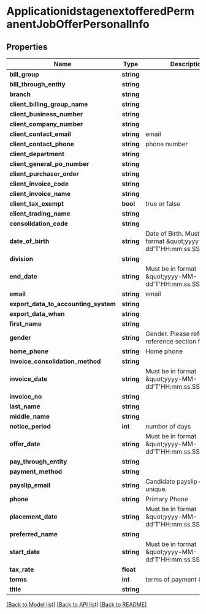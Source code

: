 # ApplicationidstagenextofferedPermanentJobOfferPersonalInfo

## Properties
Name | Type | Description | Notes
------------ | ------------- | ------------- | -------------
**bill_group** | **string** |  | [optional] 
**bill_through_entity** | **string** |  | [optional] 
**branch** | **string** |  | [optional] 
**client_billing_group_name** | **string** |  | [optional] 
**client_business_number** | **string** |  | [optional] 
**client_company_number** | **string** |  | [optional] 
**client_contact_email** | **string** | email | [optional] 
**client_contact_phone** | **string** | phone number | [optional] 
**client_department** | **string** |  | [optional] 
**client_general_po_number** | **string** |  | [optional] 
**client_purchaser_order** | **string** |  | [optional] 
**client_invoice_code** | **string** |  | [optional] 
**client_invoice_name** | **string** |  | [optional] 
**client_tax_exempt** | **bool** | true or false | [optional] 
**client_trading_name** | **string** |  | [optional] 
**consolidation_code** | **string** |  | [optional] 
**date_of_birth** | **string** | Date of Birth. Must be in format \&quot;yyyy-MM-dd&#x27;T&#x27;HH:mm:ss.SSS&#x27;Z&#x27;\&quot; | [optional] 
**division** | **string** |  | [optional] 
**end_date** | **string** | Must be in format \&quot;yyyy-MM-dd&#x27;T&#x27;HH:mm:ss.SSS&#x27;Z&#x27;\&quot; | [optional] 
**email** | **string** | email | 
**export_data_to_accounting_system** | **string** |  | 
**export_data_when** | **string** |  | [optional] 
**first_name** | **string** |  | 
**gender** | **string** | Gender. Please refer to reference section for gender | [optional] 
**home_phone** | **string** | Home phone | [optional] 
**invoice_consolidation_method** | **string** |  | [optional] 
**invoice_date** | **string** | Must be in format \&quot;yyyy-MM-dd&#x27;T&#x27;HH:mm:ss.SSS&#x27;Z&#x27;\&quot; | [optional] 
**invoice_no** | **string** |  | [optional] 
**last_name** | **string** |  | 
**middle_name** | **string** |  | [optional] 
**notice_period** | **int** | number of days | [optional] 
**offer_date** | **string** | Must be in format \&quot;yyyy-MM-dd&#x27;T&#x27;HH:mm:ss.SSS&#x27;Z&#x27;\&quot; | 
**pay_through_entity** | **string** |  | [optional] 
**payment_method** | **string** |  | [optional] 
**payslip_email** | **string** | Candidate payslip email. It&#x27;s unique. | [optional] 
**phone** | **string** | Primary Phone | [optional] 
**placement_date** | **string** | Must be in format \&quot;yyyy-MM-dd&#x27;T&#x27;HH:mm:ss.SSS&#x27;Z&#x27;\&quot; | [optional] 
**preferred_name** | **string** |  | [optional] 
**start_date** | **string** | Must be in format \&quot;yyyy-MM-dd&#x27;T&#x27;HH:mm:ss.SSS&#x27;Z&#x27;\&quot; | 
**tax_rate** | **float** |  | 
**terms** | **int** | terms of payment (in day) | 
**title** | **string** |  | [optional] 

[[Back to Model list]](../../README.md#documentation-for-models) [[Back to API list]](../../README.md#documentation-for-api-endpoints) [[Back to README]](../../README.md)

